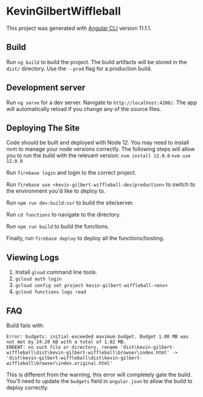 # KevinGilbertWiffleball

This project was generated with [Angular CLI](https://github.com/angular/angular-cli) version 11.1.1.

## Build

Run `ng build` to build the project. The build artifacts will be stored in the `dist/` directory. Use the `--prod` flag for a production build.

## Development server

Run `ng serve` for a dev server. Navigate to `http://localhost:4200/`. The app will automatically reload if you change any of the source files.

## Deploying The Site

Code should be built and deployed with Node 12. You may need to install nvm to manage your node versions correctly. The following steps will allow you to run the build with the relevant version:
`nvm install 12.0.0`
`nvm use 12.0.0`

Run `firebase login` and login to the correct project.

Run `firebase use <kevin-gilbert-wiffleball-dev|production>` to switch to the environment you'd like to deploy to.

Run `npm run dev:build:ssr` to build the site/server.

Run `cd functions` to navigate to the directory.

Run `npm run build` to build the functions.

Finally, run `firebase deploy` to deploy all the functions/hosting.

## Viewing Logs

1. Install `gloud` command line tools.
2. `gcloud auth login`
3. `gcloud config set project kevin-gilbert-wiffleball-<env>`
4. `gcloud functions logs read`

## FAQ

Build fails with:
```
Error: budgets: initial exceeded maximum budget. Budget 1.00 MB was not met by 24.20 kB with a total of 1.02 MB.
ENOENT: no such file or directory, rename 'dist\kevin-gilbert-wiffleball\dist\kevin-gilbert-wiffleball\browser\index.html' -> 'dist\kevin-gilbert-wiffleball\dist\kevin-gilbert-wiffleball\browser\index.original.html'
```
This is different from the warning, this error will completely gate the build. You'll need to update the `budgets` field in `angular.json` to allow the build to deploy correctly.



